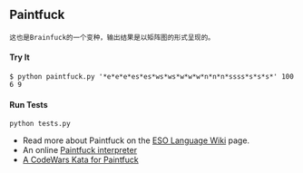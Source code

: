 ## Paintfuck 

```
这也是Brainfuck的一个变种，输出结果是以矩阵图的形式呈现的。
```

#### Try It

```
$ python paintfuck.py '*e*e*e*es*es*ws*ws*w*w*w*n*n*n*ssss*s*s*s*' 100 6 9 
```

#### Run Tests
```
python tests.py
```

* Read more about Paintfuck on the [ESO Language Wiki](https://esolangs.org/wiki/Paintfuck) page.
* An online [Paintfuck interpreter](http://www.formauri.es/personal/pgimeno/temp/esoteric/paintfuck/paintfuck-canvas.php)
* [A CodeWars Kata for Paintfuck](https://www.codewars.com/kata/esolang-interpreters-number-3-custom-paintf-star-star-k-interpreter/train/python)

